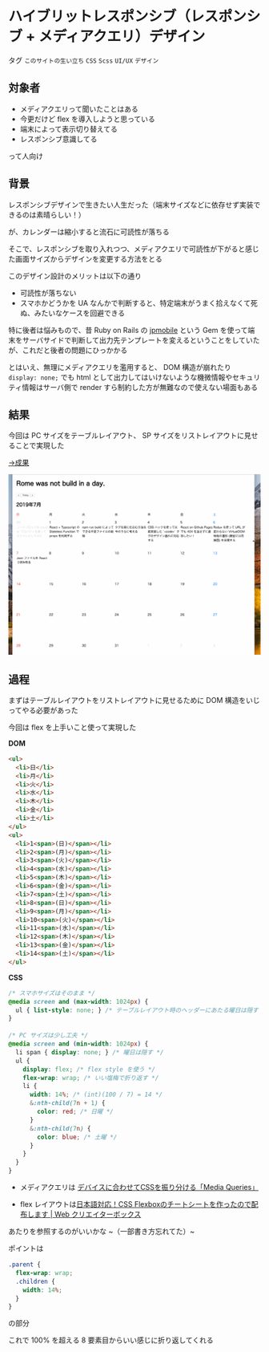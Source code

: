 # ハイブリットレスポンシブ（レスポンシブ + メディアクエリ）デザイン

タグ `このサイトの生い立ち` `CSS` `Scss` `UI/UX` `デザイン`

## 対象者

* メディアクエリって聞いたことはある
* 今更だけど flex を導入しようと思っている
* 端末によって表示切り替えてる
* レスポンシブ意識してる

って人向け

## 背景

レスポンシブデザインで生きたい人生だった（端末サイズなどに依存せず実装できるのは素晴らしい！）

が、カレンダーは縮小すると流石に可読性が落ちる

 

そこで、レスポンシブを取り入れつつ、メディアクエリで可読性が下がると感じた画面サイズからデザインを変更する方法をとる

このデザイン設計のメリットは以下の通り

* 可読性が落ちない
* スマホかどうかを UA なんかで判断すると、特定端末がうまく拾えなくて死ぬ、みたいなケースを回避できる

特に後者は悩みもので、昔 Ruby on Rails の [jpmobile](https://github.com/jpmobile/jpmobile) という Gem を使って端末をサーバサイドで判断して出力先テンプレートを変えるということをしていたが、これだと後者の問題にひっかかる

 

とはいえ、無理にメディアクエリを濫用すると、 DOM 構造が崩れたり `display: none;` でも html として出力してはいけないような機微情報やセキュリティ情報はサーバ側で render すら制約した方が無難なので使えない場面もある

## 結果

今回は PC サイズをテーブルレイアウト、 SP サイズをリストレイアウトに見せることで実現した

 

[→成果](https://github.com/shimomuh/shimomuh.github.io/commit/842e8a628fc405d61bd6f2a6f7ee97098e8c95a7)

![](/diary/2019-07-08/responsive-plus-media-query.gif)

## 過程

まずはテーブルレイアウトをリストレイアウトに見せるために DOM 構造をいじってやる必要があった

今回は flex を上手いこと使って実現した

 

**DOM**

```html
<ul>
  <li>日</li>
  <li>月</li>
  <li>火</li>
  <li>水</li>
  <li>木</li>
  <li>金</li>
  <li>土</li>
</ul>
<ul>
  <li>1<span>(日)</span></li>
  <li>2<span>(月)</span></li>
  <li>3<span>(火)</span></li>
  <li>4<span>(水)</span></li>
  <li>5<span>(木)</span></li>
  <li>6<span>(金)</span></li>
  <li>7<span>(土)</span></li>
  <li>8<span>(日)</span></li>
  <li>9<span>(月)</span></li>
  <li>10<span>(火)</span></li>
  <li>11<span>(水)</span></li>
  <li>12<span>(木)</span></li>
  <li>13<span>(金)</span></li>
  <li>14<span>(土)</span></li>
</ul>
```

**CSS**

```css
/* スマホサイズはそのまま */
@media screen and (max-width: 1024px) {
  ul { list-style: none; } /* テーブルレイアウト時のヘッダーにあたる曜日は隠す */
}

/* PC サイズは少し工夫 */
@media screen and (min-width: 1024px) {
  li span { display: none; } /* 曜日は隠す */
  ul {
    display: flex; /* flex style を使う */
    flex-wrap: wrap; /* いい塩梅で折り返す */
    li {
      width: 14%; /* (int)(100 / 7) = 14 */
      &:nth-child(7n + 1) {
        color: red; /* 日曜 */
      }
      &:nth-child(7n) {
        color: blue; /* 土曜 */
      }
    }
  }
}
```

* メディアクエリは [デバイスに合わせてCSSを振り分ける「Media Queries」](https://dev.classmethod.jp/smartphone/device-media-queries/)

* flex レイアウトは[日本語対応！CSS Flexboxのチートシートを作ったので配布します | Web クリエイターボックス](https://www.webcreatorbox.com/tech/css-flexbox-cheat-sheet)

あたりを参照するのがいいかな ~（一部書き方忘れてた）~

ポイントは

```css
.parent {
  flex-wrap: wrap;
  .children {
    width: 14%;
  }
}
```

の部分

これで 100% を超える 8 要素目からいい感じに折り返してくれる
